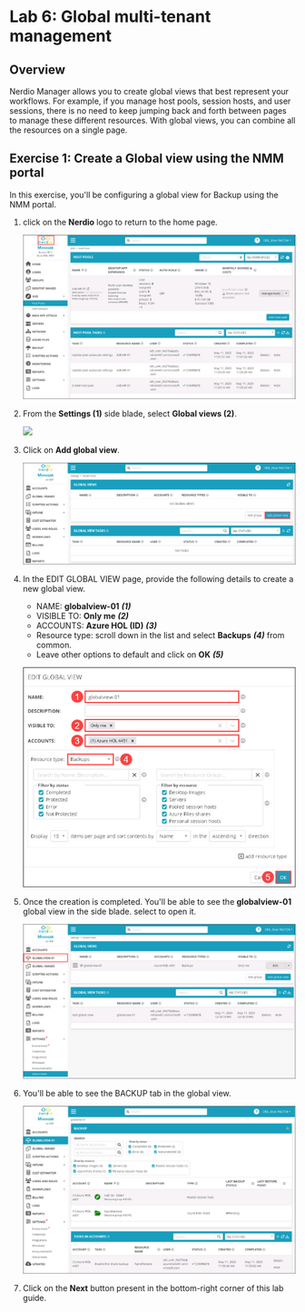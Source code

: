 # Lab 6: Global multi-tenant management

## Overview

Nerdio Manager allows you to create global views that best represent your workflows. For example, if you manage host pools, session hosts, and user sessions, there is no need to keep jumping back and forth between pages to manage these different resources. With global views, you can combine all the resources on a single page. 

## Exercise 1: Create a Global view using the NMM portal

In this exercise, you'll be configuring a global view for Backup using the NMM portal.

1. click on the **Nerdio** logo to return to the home page.

   ![](media/snmm2.jpg)

1. From the **Settings (1)** side blade, select **Global views (2)**.

   ![](media/lab6-ex1-step2.jpg)

1. Click on **Add global view**.

   ![](media/snmm4.jpg)

1. In the EDIT GLOBAL VIEW page, provide the following details to create a new global view.

   - NAME: **globalview-01** ***(1)***
   - VISIBLE TO: **Only me** ***(2)***
   - ACCOUNTS: **Azure HOL (ID)** ***(3)***
   - Resource type: scroll down in the list and select **Backups** ***(4)*** from common.
   - Leave other options to default and click on **OK** ***(5)***

   ![](media/snmm5.jpg)   

1. Once the creation is completed. You'll be able to see the **globalview-01** global view in the side blade. select to open it.

   ![](media/snmm6.jpg)  

1. You'll be able to see the BACKUP tab in the global view.

   ![](media/snmm7.jpg) 

1. Click on the **Next** button present in the bottom-right corner of this lab guide.   

